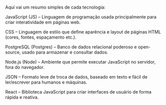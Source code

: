 Aqui vai um resumo simples de cada tecnologia:

JavaScript (JS) – Linguagem de programação usada principalmente para criar interatividade em páginas web.

CSS – Linguagem de estilo que define aparência e layout de páginas HTML (cores, fontes, espaçamento etc.).

PostgreSQL (Postgres) – Banco de dados relacional poderoso e open-source, usado para armazenar e consultar dados.

Node.js (Node) – Ambiente que permite executar JavaScript no servidor, fora do navegador.

JSON – Formato leve de troca de dados, baseado em texto e fácil de ler/escrever para humanos e máquinas.

React – Biblioteca JavaScript para criar interfaces de usuário de forma rápida e reativa.

